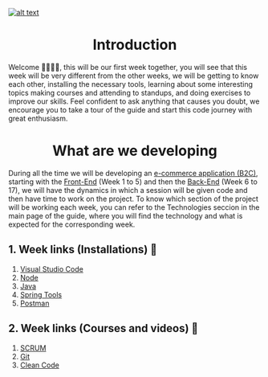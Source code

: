 <a href="https://www.core-code.io/">

![alt text](https://uploads-ssl.webflow.com/5eb2f56932c3562feab232e3/5f73550d00249e7e96c9f3de_Logo.png "corecodeio")

</a>

<h1 align="center">Introduction</h1>

<p>Welcome 🙋‍♂️🙋‍♀️, this will be our first week together, you will see that this week will be very different from the other weeks, we will be getting to know each other, installing the necessary tools, learning about some interesting topics making courses and attending to standups, and doing exercises to improve our skills. Feel confident to ask anything that causes you doubt, we encourage you to take a tour of the guide and start this code journey with great enthusiasm.
</p>

<h1 align="center">What are we developing</h1>

<p>During all the time we will be developing an <a href="https://www.shopify.com/encyclopedia/what-is-ecommerce#:~:text=Ecommerce%2C%20also%20known%20as%20electronic,data%20to%20execute%20these%20transactions." target="_blank">e-commerce application (B2C)</a>, starting with the <a href="https://www.techopedia.com/definition/29569/front-end-developer" target="_blank">Front-End</a> (Week 1 to 5) and then the <a href="https://www.techopedia.com/definition/29568/back-end-developer" target="_blank">Back-End</a> (Week 6 to 17), we will have the dynamics in which a session will be given code and then have time to work on the project. To know which section of the project will be working each week, you can refer to the Technologies seccion in the main page of the guide, where you will find the technology and what is expected for the corresponding week.</p>

## 1. Week links (Installations) 🔗
1. [Visual Studio Code](https://code.visualstudio.com/)
2. [Node](https://nodejs.org/en/)
3. [Java](https://www.oracle.com/java/technologies/javase/javase-jdk8-downloads.html)
4. [Spring Tools](https://spring.io/tools)
5. [Postman](https://www.postman.com/)

## 2. Week links (Courses and videos) 🔗
1. [SCRUM](https://big-agile.teachable.com/p/certificacion-de-scrum-fundamentals)
2. [Git](https://www.udacity.com/course/version-control-with-git--ud123)
3. [Clean Code](https://www.youtube.com/watch?v=7EmboKQH8lM&t=679s&ab_channel=UnityCoin)